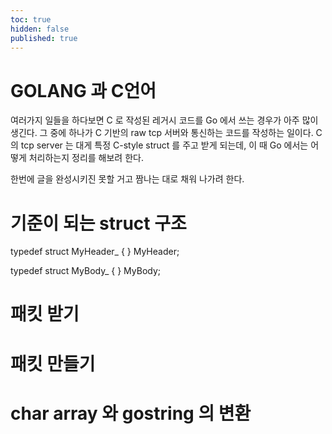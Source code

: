 ```yaml
---
toc: true
hidden: false
published: true
---
```


# GOLANG 과 C언어

여러가지 일들을 하다보면 C 로 작성된 레거시 코드를 Go 에서 쓰는 경우가 아주 많이 생긴다. 그 중에 하나가 C 기반의 raw tcp 서버와 통신하는 코드를 작성하는 일이다. 
C 의 tcp server 는 대게 특정 C-style struct 를 주고 받게 되는데, 이 때 Go 에서는 어떻게 처리하는지 정리를 해보려 한다. 

한번에 글을 완성시키진 못할 거고 짬나는 대로 채워 나가려 한다.

# 기준이 되는 struct 구조

typedef struct MyHeader_ {
} MyHeader;

typedef struct MyBody_ {
} MyBody;


# 패킷 받기

# 패킷 만들기

# char array 와 gostring 의 변환

